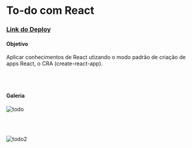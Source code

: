 <h1>
To-do com React
</h1>

<h3><a href="https://to-do-react-gmn-dev.vercel.app/">Link do Deploy</a></h3>

<h4>Objetivo</h4>
<p>Aplicar conhecimentos de React utizando o modo padrão de criação de apps React, o CRA (create-react-app).</p>

<br>
<br>
<h4>Galeria</h4>

![todo](https://github.com/GMN-dev/To-Do-React/assets/84913052/16b45e8f-2618-4efb-938a-8035d2f61910)

<br>
<br>

![todo2](https://github.com/GMN-dev/To-Do-React/assets/84913052/1a75ad78-5d52-4a95-ba02-2415640b2a5f)

